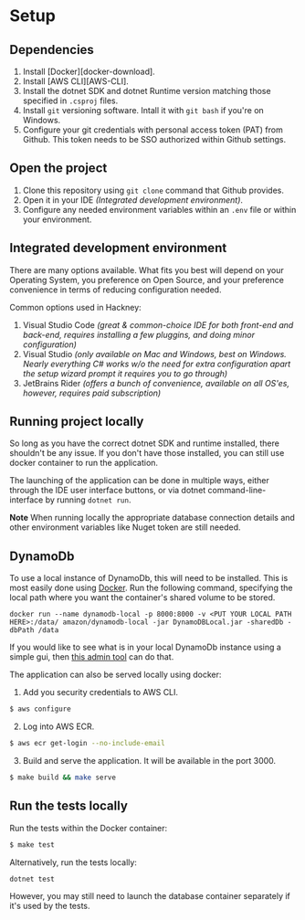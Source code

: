# Setup

## Dependencies
1. Install [Docker][docker-download].
2. Install [AWS CLI][AWS-CLI].
3. Install the dotnet SDK and dotnet Runtime version matching those specified in `.csproj` files.
4. Install `git` versioning software. Intall it with `git bash` if you're on Windows.
5. Configure your git credentials with personal access token (PAT) from Github. This token needs to be SSO authorized within Github settings.

## Open the project
1. Clone this repository using `git clone` command that Github provides.
2. Open it in your IDE _(Integrated development environment)_.
3. Configure any needed environment variables within an `.env` file or within your environment.

## Integrated development environment
There are many options available. What fits you best will depend on your Operating System, you preference on Open Source, and your preference convenience in terms of reducing configuration needed.

Common options used in Hackney:
1. Visual Studio Code _(great & common-choice IDE for both front-end and back-end, requires installing a few pluggins, and doing minor configuration)_
2. Visual Studio _(only available on Mac and Windows, best on Windows. Nearly everything C# works w/o the need for extra configuration apart the setup wizard prompt it requires you to go through)_
3. JetBrains Rider _(offers a bunch of convenience, available on all OS'es, however, requires paid subscription)_

## Running project locally
So long as you have the correct dotnet SDK and runtime installed, there shouldn't be any issue.
If you don't have those installed, you can still use docker container to run the application.

The launching of the application can be done in multiple ways, either through the IDE user interface buttons,
or via dotnet command-line-interface by running `dotnet run`.

**Note**
When running locally the appropriate database connection details and other environment variables like Nuget token are still needed.

## DynamoDb
To use a local instance of DynamoDb, this will need to be installed. This is most easily done using [Docker](https://www.docker.com/products/docker-desktop).
Run the following command, specifying the local path where you want the container's shared volume to be stored.
```
docker run --name dynamodb-local -p 8000:8000 -v <PUT YOUR LOCAL PATH HERE>:/data/ amazon/dynamodb-local -jar DynamoDBLocal.jar -sharedDb -dbPath /data
```

If you would like to see what is in your local DynamoDb instance using a simple gui, then [this admin tool](https://github.com/aaronshaf/dynamodb-admin) can do that.

The application can also be served locally using docker:
1.  Add you security credentials to AWS CLI.
```sh
$ aws configure
```
<!-- The log in to ECR makes no sense to me. If anyone's done this setup, please elaborate. -->
2. Log into AWS ECR.
```sh
$ aws ecr get-login --no-include-email
```
3. Build and serve the application. It will be available in the port 3000.
```sh
$ make build && make serve
```

## Run the tests locally
Run the tests within the Docker container:
```sh
$ make test
```

Alternatively, run the tests locally:
```sh
dotnet test
```
However, you may still need to launch the database container separately if it's used by the tests.
